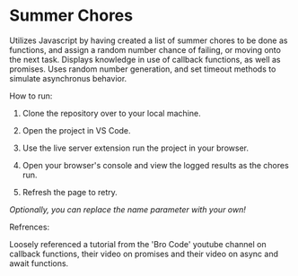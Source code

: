 # Summer Chores
Utilizes Javascript by having created a list of summer chores to be done as functions, and assign a random number chance of failing, or moving onto the next task. Displays knowledge in use of callback functions, as well as promises. Uses random number generation, and set timeout methods to simulate asynchronus behavior.

How to run:

1. Clone the repository over to your local machine.

2. Open the project in VS Code. 

3. Use the live server extension run the project in your browser.

4. Open your browser's console and view the logged results as the chores run.

5. Refresh the page to retry.

*Optionally, you can replace the name parameter with your own!* 

Refrences: 

Loosely referenced a tutorial from the 'Bro Code' youtube channel on callback functions, their video on promises and their video on async and await functions. 
